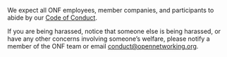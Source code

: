 <!--
SPDX-FileCopyrightText: 2021-present Open Networking Foundation <info@opennetworking.org>

SPDX-License-Identifier: Apache-2.0
-->
We expect all ONF employees, member companies, and participants to abide by our [Code of Conduct](https://www.opennetworking.org/wp-content/themes/onf/img/onf-code-of-conduct.pdf).

If you are being harassed, notice that someone else is being harassed, or have any other concerns involving someone’s welfare, please notify a member of the ONF team or email [conduct@opennetworking.org](conduct@opennetworking.org). 
